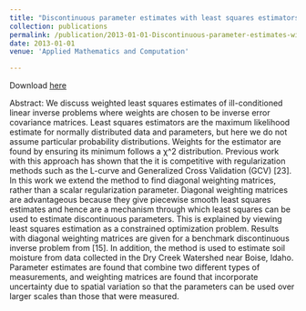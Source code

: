 ```yaml
---
title: "Discontinuous parameter estimates with least squares estimators"
collection: publications
permalink: /publication/2013-01-01-Discontinuous-parameter-estimates-with-least-squares-estimators
date: 2013-01-01
venue: 'Applied Mathematics and Computation'

---
```

Download [here](https://math.boisestate.edu/~mead/papers/mead_diagonal.pdf)

Abstract: 
We discuss weighted least squares estimates of ill-conditioned linear inverse problems where weights
are chosen to be inverse error covariance matrices. Least squares estimators are the maximum likelihood estimate for normally distributed data and parameters, but here we do not assume particular
probability distributions. Weights for the estimator are found by ensuring its minimum follows a
χ^2 distribution. Previous work with this approach has shown that the it is competitive with regularization methods such as the L-curve and Generalized Cross Validation (GCV) [23]. In this work
we extend the method to find diagonal weighting matrices, rather than a scalar regularization parameter. Diagonal weighting matrices are advantageous because they give piecewise smooth least
squares estimates and hence are a mechanism through which least squares can be used to estimate
discontinuous parameters. This is explained by viewing least squares estimation as a constrained
optimization problem. Results with diagonal weighting matrices are given for a benchmark discontinuous inverse problem from [15]. In addition, the method is used to estimate soil moisture from
data collected in the Dry Creek Watershed near Boise, Idaho. Parameter estimates are found that
combine two different types of measurements, and weighting matrices are found that incorporate
uncertainty due to spatial variation so that the parameters can be used over larger scales than those
that were measured.

